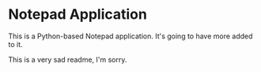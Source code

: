 # Notepad Application
This is a Python-based Notepad application.  It's going to have more added to it.  

This is a very sad readme, I'm sorry.